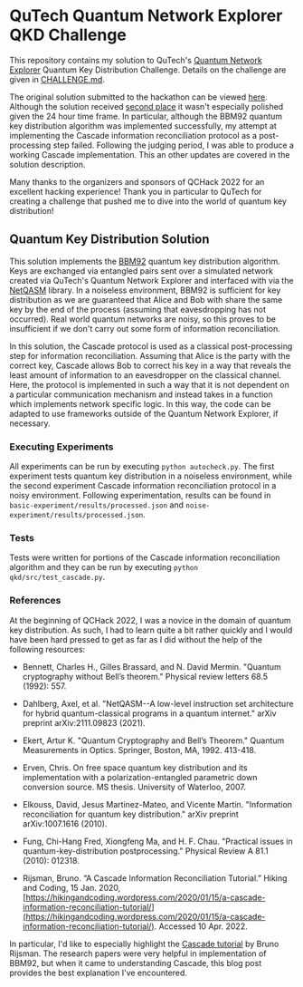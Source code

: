 # QuTech Quantum Network Explorer QKD Challenge

This repository contains my solution to QuTech's [Quantum Network Explorer](https://www.quantum-network.com) Quantum Key Distribution Challenge. Details on the challenge are given in [CHALLENGE.md](CHALLENGE.md).

The original solution submitted to the hackathon can be viewed [here](https://github.com/upsideon/qkd-qchack-2022/tree/qchack-2022). Although the solution received [second place](https://www.quantumcoalition.io/winners-2022) it wasn't especially polished given the 24 hour time frame. In particular, although the BBM92 quantum key distribution algorithm was implemented successfully, my attempt at implementing the Cascade information reconciliation protocol as a post-processing step failed. Following the judging period, I was able to produce a working Cascade implementation. This an other updates are covered in the solution description.

Many thanks to the organizers and sponsors of QCHack 2022 for an excellent hacking experience! Thank you in particular to QuTech for creating a challenge that pushed me to dive into the world of quantum key distribution!

## Quantum Key Distribution Solution

This solution implements the [BBM92](https://journals.aps.org/prl/abstract/10.1103/PhysRevLett.68.557) quantum key distribution algorithm. Keys are exchanged via entangled pairs sent over a simulated network created via QuTech's Quantum Network Explorer and interfaced with via the [NetQASM](https://github.com/QuTech-Delft/netqasm) library. In a noiseless environment, BBM92 is sufficient for key distribution as we are guaranteed that Alice and Bob with share the same key by the end of the process (assuming that eavesdropping has not occurred). Real world quantum networks are noisy, so this proves to be insufficient if we don't carry out some form of information reconciliation.

In this solution, the Cascade protocol is used as a classical post-processing step for information reconciliation. Assuming that Alice is the party with the correct key, Cascade allows Bob to correct his key in a way that reveals the least amount of information to an eavesdropper on the classical channel. Here, the protocol is implemented in such a way that it is not dependent on a particular communication mechanism and instead takes in a function which implements network specific logic. In this way, the code can be adapted to use frameworks outside of the Quantum Network Explorer, if necessary.

### Executing Experiments

All experiments can be run by executing `python autocheck.py`. The first experiment tests quantum key distribution in a noiseless environment, while the second experiment Cascade information reconciliation protocol in a noisy environment. Following experimentation, results can be found in `basic-experiment/results/processed.json` and `noise-experiment/results/processed.json`.

### Tests

Tests were written for portions of the Cascade information reconciliation algorithm and they can be run by executing `python qkd/src/test_cascade.py`.

### References

At the beginning of QCHack 2022, I was a novice in the domain of quantum key distribution. As such, I had to learn quite a bit rather quickly and I would have been hard pressed to get as far as I did without the help of the following resources:

* Bennett, Charles H., Gilles Brassard, and N. David Mermin. "Quantum cryptography without Bell’s theorem." Physical review letters 68.5 (1992): 557.

* Dahlberg, Axel, et al. "NetQASM--A low-level instruction set architecture for hybrid quantum-classical programs in a quantum internet." arXiv preprint arXiv:2111.09823 (2021).

* Ekert, Artur K. "Quantum Cryptography and Bell’s Theorem." Quantum Measurements in Optics. Springer, Boston, MA, 1992. 413-418.

* Erven, Chris. On free space quantum key distribution and its implementation with a polarization-entangled parametric down conversion source. MS thesis. University of Waterloo, 2007.

* Elkouss, David, Jesus Martinez-Mateo, and Vicente Martin. "Information reconciliation for quantum key distribution." arXiv preprint arXiv:1007.1616 (2010).

* Fung, Chi-Hang Fred, Xiongfeng Ma, and H. F. Chau. "Practical issues in quantum-key-distribution postprocessing." Physical Review A 81.1 (2010): 012318.

* Rijsman, Bruno. “A Cascade Information Reconciliation Tutorial.” Hiking and Coding, 15 Jan. 2020, [https://hikingandcoding.wordpress.com/2020/01/15/a-cascade-information-reconciliation-tutorial/](https://hikingandcoding.wordpress.com/2020/01/15/a-cascade-information-reconciliation-tutorial/). Accessed 10 Apr. 2022.

In particular, I'd like to especially highlight the [Cascade tutorial](https://hikingandcoding.wordpress.com/2020/01/15/a-cascade-information-reconciliation-tutorial/) by Bruno Rijsman. The research papers were very helpful in implementation of BBM92, but when it came to understanding Cascade, this blog post provides the best explanation I've encountered.